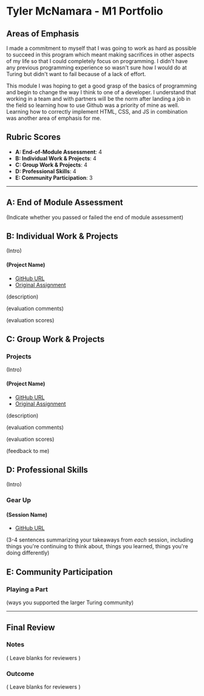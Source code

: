 # Tyler McNamara - M1 Portfolio

## Areas of Emphasis

I made a commitment to myself that I was going to work as hard as possible to succeed in this program which meant making sacrifices in other aspects of my life so that I could completely focus on programming. I didn't have any previous programming experience so wasn't sure how I would do at Turing but didn't want to fail because of a lack of effort. 

This module I was hoping to get a good grasp of the basics of programming and begin to change the way I think to one of a developer. I understand that working in a team and with partners will be the norm after landing a job in the field so learning how to use Github was a priority of mine as well. Learning how to correctly implement HTML, CSS, and JS in combination was another area of emphasis for me. 

## Rubric Scores

* **A: End-of-Module Assessment**: 4
* **B: Individual Work & Projects**: 4
* **C: Group Work & Projects**: 4
* **D: Professional Skills**: 4
* **E: Community Participation**: 3

-----------------------

## A: End of Module Assessment

(Indicate whether you passed or failed the end of module assessment)


## B: Individual Work & Projects

(Intro)

#### (Project Name)

* [GitHub URL]()
* [Original Assignment]()

(description)

(evaluation comments)

(evaluation scores)

## C: Group Work & Projects

### Projects

(Intro)

#### (Project Name)

* [GitHub URL]()
* [Original Assignment]()

(description)

(evaluation comments)

(evaluation scores)

(feedback to me)

## D: Professional Skills
(Intro)

### Gear Up
#### (Session Name)

* [GitHub URL]()

(3-4 sentences summarizing your takeaways from _each_ session, including things you're continuing to think about, things you learned, things you're doing differently)

## E: Community Participation

### Playing a Part

(ways you supported the larger Turing community)

------------------

## Final Review

### Notes

( Leave blanks for reviewers )

### Outcome

( Leave blanks for reviewers )
